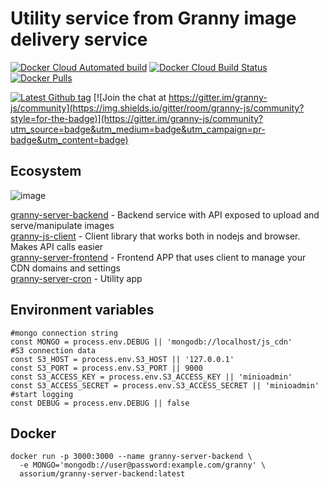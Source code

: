 # Utility service from Granny image delivery service

[![Docker Cloud Automated build](https://img.shields.io/docker/cloud/automated/assorium/granny-server-cron?style=for-the-badge "Docker Cloud Automated build")](https://hub.docker.com/r/assorium/granny-server-cron "Docker Cloud Automated build")
[![Docker Cloud Build Status](https://img.shields.io/docker/cloud/build/assorium/granny-server-cron?style=for-the-badge "Docker Cloud Build Status")](https://hub.docker.com/r/assorium/granny-server-cron "Docker Cloud Build Status")
[![Docker Pulls](https://img.shields.io/docker/pulls/assorium/granny-server-cron?style=for-the-badge "Docker Pulls")](https://hub.docker.com/r/assorium/granny-server-cron "Docker Pulls")  <br/>

[![Latest Github tag](https://img.shields.io/github/v/tag/mrspartak/granny-server-cron?sort=date&style=for-the-badge "Latest Github tag")](https://github.com/mrspartak/granny-server-cron/releases "Latest Github tag")
[![Join the chat at https://gitter.im/granny-js/community](https://img.shields.io/gitter/room/granny-js/community?style=for-the-badge)](https://gitter.im/granny-js/community?utm_source=badge&utm_medium=badge&utm_campaign=pr-badge&utm_content=badge)

## Ecosystem
![image](https://user-images.githubusercontent.com/993910/74678258-8f250380-51cb-11ea-9b5e-1640e713380e.PNG)

[granny-server-backend](https://github.com/mrspartak/granny-server-backend "granny-server-backend") - Backend service with API exposed to upload and serve/manipulate images  
[granny-js-client](https://github.com/mrspartak/granny-js-client "granny-js-client") - Client library that works both in nodejs and browser. Makes API calls easier  
[granny-server-frontend](https://github.com/mrspartak/granny-server-frontend "granny-server-frontend") - Frontend APP that uses client to manage your CDN domains and settings  
[granny-server-cron](https://github.com/mrspartak/granny-server-cron "granny-server-cron") - Utility app  



## Environment variables
    #mongo connection string
    const MONGO = process.env.DEBUG || 'mongodb://localhost/js_cdn'
    #S3 connection data
    const S3_HOST = process.env.S3_HOST || '127.0.0.1'
    const S3_PORT = process.env.S3_PORT || 9000
    const S3_ACCESS_KEY = process.env.S3_ACCESS_KEY || 'minioadmin'
    const S3_ACCESS_SECRET = process.env.S3_ACCESS_SECRET || 'minioadmin'
    #start logging
    const DEBUG = process.env.DEBUG || false
    
## Docker
```
docker run -p 3000:3000 --name granny-server-backend \
  -e MONGO='mongodb://user@password:example.com/granny' \
  assorium/granny-server-backend:latest
```